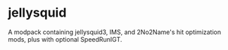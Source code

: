 # jellysquid
A modpack containing jellysquid3, IMS, and 2No2Name's hit optimization mods, plus with optional SpeedRunIGT.

